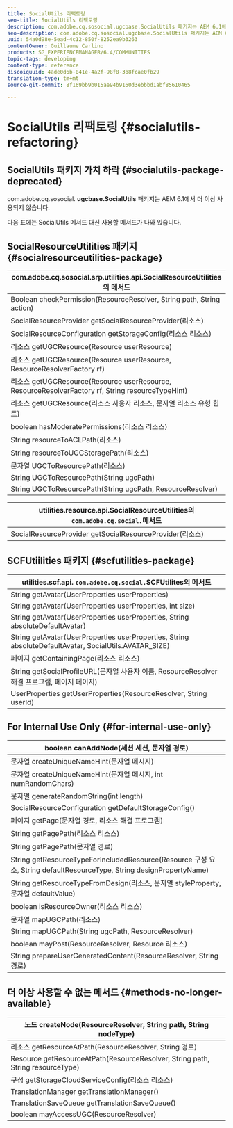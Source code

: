 ```yaml
---
title: SocialUtils 리팩토링
seo-title: SocialUtils 리팩토링
description: com.adobe.cq.sosocial.ugcbase.SocialUtils 패키지는 AEM 6.1에서 더 이상 사용되지 않습니다.
seo-description: com.adobe.cq.sosocial.ugcbase.SocialUtils 패키지는 AEM 6.1에서 더 이상 사용되지 않습니다.
uuid: 54a0d98e-5ead-4c12-850f-8252ea9b3263
contentOwner: Guillaume Carlino
products: SG_EXPERIENCEMANAGER/6.4/COMMUNITIES
topic-tags: developing
content-type: reference
discoiquuid: 4ade0d6b-041e-4a2f-98f8-3b8fcae0fb29
translation-type: tm+mt
source-git-commit: 8f169bb9b015ae94b9160d3ebbbd1abf85610465

---
```



# SocialUtils 리팩토링 {#socialutils-refactoring}

## SocialUtils 패키지 가치 하락 {#socialutils-package-deprecated}

com.adobe.cq.sosocial. **ugcbase.SocialUtils** 패키지는 AEM 6.1에서 더 이상 사용되지 않습니다.

다음 표에는 SocialUtils 메서드 대신 사용할 메서드가 나와 있습니다.

## SocialResourceUtilities 패키지 {#socialresourceutilities-package}

| com.adobe.cq.sosocial.srp.utilities.api.SocialResourceUtilities의 메서드 |
|---|
| Boolean checkPermission(ResourceResolver, String path, String action) |  |
| SocialResourceProvider getSocialResourceProvider(리소스) |  |
| SocialResourceConfiguration getStorageConfig(리소스 리소스) |  |
| 리소스 getUGCResource(Resource userResource) |  |
| 리소스 getUGCResource(Resource userResource, ResourceResolverFactory rf) | 새 항목 |
| 리소스 getUGCResource(Resource userResource, ResourceResolverFactory rf, String resourceTypeHint) | 새 항목 |
| 리소스 getUGCResource(리소스 사용자 리소스, 문자열 리소스 유형 힌트) |  |
| boolean hasModeratePermissions(리소스 리소스) |  |
| String resourceToACLPath(리소스) |  |
| String resourceToUGCStoragePath(리소스) | string resourceToUGCPath(리소스 리소스) 대체 |
| 문자열 UGCToResourcePath(리소스) |  |
| String UGCToResourcePath(String ugcPath) | 메서드 서명이 변경되었습니다. |
| String UGCToResourcePath(String ugcPath, ResourceResolver) | 새 항목 |

| utilities.resource.api.SocialResourceUtilities의 `com.adobe.cq.social.`메서드 |
|---|
| SocialResourceProvider getSocialResourceProvider(리소스) | socialResourceProvider getConfiguredProvider(리소스 리소스) 대체 |

## SCFUtiilities 패키지 {#scfutilities-package}

| utilities.scf.api. `com.adobe.cq.social.`SCFUtilites의 메서드 |
|---|
| String getAvatar(UserProperties userProperties) |
| String getAvatar(UserProperties userProperties, int size) |
| String getAvatar(UserProperties userProperties, String absoluteDefaultAvatar) |
| String getAvatar(UserProperties userProperties, String absoluteDefaultAvatar, SocialUtils.AVATAR_SIZE) |
| 페이지 getContainingPage(리소스 리소스) |
| String getSocialProfileURL(문자열 사용자 이름, ResourceResolver 해결 프로그램, 페이지 페이지) |
| UserProperties getUserProperties(ResourceResolver, String userId) |

## For Internal Use Only {#for-internal-use-only}

| boolean canAddNode(세션 세션, 문자열 경로) |
|---|
| 문자열 createUniqueNameHint(문자열 메시지) |
| 문자열 createUniqueNameHint(문자열 메시지, int numRandomChars) |
| 문자열 generateRandomString(int length) |
| SocialResourceConfiguration getDefaultStorageConfig() |
| 페이지 getPage(문자열 경로, 리소스 해결 프로그램) |
| String getPagePath(리소스 리소스) |
| String getPagePath(문자열 경로) |
| String getResourceTypeForIncludedResource(Resource 구성 요소, String defaultResourceType, String designPropertyName) |
| String getResourceTypeFromDesign(리소스, 문자열 styleProperty, 문자열 defaultValue) |
| boolean isResourceOwner(리소스 리소스) |
| 문자열 mapUGCPath(리소스) |
| String mapUGCPath(String ugcPath, ResourceResolver) |
| boolean mayPost(ResourceResolver, Resource 리소스) |
| String prepareUserGeneratedContent(ResourceResolver, String 경로) |

## 더 이상 사용할 수 없는 메서드 {#methods-no-longer-available}

| 노드 createNode(ResourceResolver, String path, String nodeType) |
|---|
| 리소스 getResourceAtPath(ResourceResolver, String 경로) |
| Resource getResourceAtPath(ResourceResolver, String path, String resourceType) |
| 구성 getStorageCloudServiceConfig(리소스 리소스) |
| TranslationManager getTranslationManager() |
| TranslationSaveQueue getTranslationSaveQueue() |
| boolean mayAccessUGC(ResourceResolver) |

